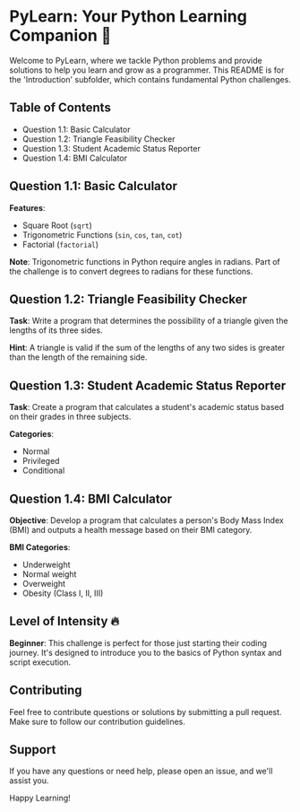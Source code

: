 # PyLearn: Your Python Learning Companion 📘

Welcome to PyLearn, where we tackle Python problems and provide solutions to help you learn and grow as a programmer. This README is for the 'Introduction' subfolder, which contains fundamental Python challenges.

## Table of Contents

- Question 1.1: Basic Calculator
- Question 1.2: Triangle Feasibility Checker
- Question 1.3: Student Academic Status Reporter
- Question 1.4: BMI Calculator



## Question 1.1: Basic Calculator

**Features**:
- Square Root (`sqrt`)
- Trigonometric Functions (`sin`, `cos`, `tan`, `cot`)
- Factorial (`factorial`)

**Note**: Trigonometric functions in Python require angles in radians. Part of the challenge is to convert degrees to radians for these functions.

## Question 1.2: Triangle Feasibility Checker

**Task**: Write a program that determines the possibility of a triangle given the lengths of its three sides.

**Hint**: A triangle is valid if the sum of the lengths of any two sides is greater than the length of the remaining side.

## Question 1.3: Student Academic Status Reporter

**Task**: Create a program that calculates a student's academic status based on their grades in three subjects.

**Categories**:
- Normal
- Privileged
- Conditional

## Question 1.4: BMI Calculator

**Objective**: Develop a program that calculates a person's Body Mass Index (BMI) and outputs a health message based on their BMI category.

**BMI Categories**:
- Underweight
- Normal weight
- Overweight
- Obesity (Class I, II, III)


## Level of Intensity :fire:

**Beginner**: This challenge is perfect for those just starting their coding journey. It's designed to introduce you to the basics of Python syntax and script execution.

## Contributing

Feel free to contribute questions or solutions by submitting a pull request. Make sure to follow our contribution guidelines.

## Support

If you have any questions or need help, please open an issue, and we'll assist you.

Happy Learning!
